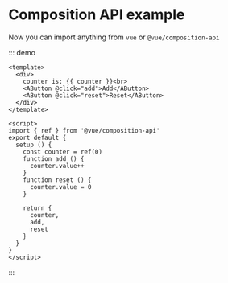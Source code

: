 # Composition API example

Now you can import anything from `vue` or `@vue/composition-api`

::: demo
```vue
<template>
  <div>
    counter is: {{ counter }}<br>
    <AButton @click="add">Add</AButton>
    <AButton @click="reset">Reset</AButton>
  </div>
</template>

<script>
import { ref } from '@vue/composition-api'
export default {
  setup () {
    const counter = ref(0)
    function add () {
      counter.value++
    }
    function reset () {
      counter.value = 0
    }

    return {
      counter,
      add,
      reset
    }
  }
}
</script>
```
:::